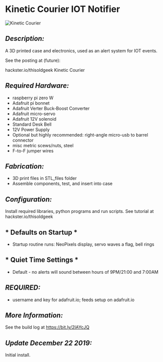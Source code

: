 # **Kinetic Courier IOT Notifier**
![Kinetic Courier](https://github.com/thisoldgeek/KineticCourier/blob/master/KC_Startup.gif "Kinetic Courier")
 
## *Description:*
A 3D printed case and electronics, used as an alert system for IOT events.

See the posting at (future):

hackster.io/thisoldgeek Kinetic Courier


## *Required Hardware:*
* raspberry pi zero W
* Adafruit pi bonnet
* Adafruit Verter Buck-Boost Converter
* Adafruit micro-servo
* Adafruit 12V solenoid
* Standard Desk Bell
* 12V Power Supply
* Optional but highly recommended: right-angle micro-usb to barrel connector
* misc metric scews/nuts, steel
* F-to-F jumper wires

## *Fabrication:*
* 3D print files in STL_files folder
* Assemble components, test, and insert into case

## *Configuration:*
 Install required libraries, python programs and run scripts. See tutorial at hackster.io/thisoldgeek


## * Defaults on Startup *
* Startup routine runs: NeoPixels display, servo waves a flag, bell rings

## * Quiet Time Settings *
* Default - no alerts will sound between hours of 9PM/21:00 and 7:00AM

## *REQUIRED:*
* username and key for adafruit.io; feeds setup on adafruit.io

## *More Information:*
See the build log at https://bit.ly/2IAYcJQ
## *Update December 22 2019:*
Initial install.

